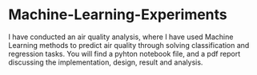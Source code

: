 # Machine-Learning-Experiments

I have conducted an air quality analysis, where I have used Machine Learning methods to predict air quality through solving classification and regression tasks. You will find a pyhton notebook file, and a pdf report discussing the implementation, design, result and analysis.
